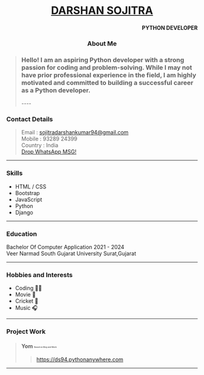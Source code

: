 <h1 align="center" > <a href=""> DARSHAN SOJITRA  </a>  </h1><h4 align="right">PYTHON  DEVELOPER</h4>

<h3 align="center"> About Me</h3>

> <h3>Hello! I am an aspiring Python developer with a strong passion for coding and problem-solving. While I may not have prior professional experience in the field, I am highly motivated and committed to building a successful career as a Python developer.</h3>
> ----
### Contact Details

> Email : sojitradarshankumar94@gmail.com 
> <br>Mobile : 93289 24399
> <br>Country : India
> <br>[Drop WhatsApp MSG!](https://wa.me/9328924366?text=)
----
### Skills

 - HTML / CSS
 - Bootstrap
 - JavaScript
 - Python
 - Django
----
### Education

<p>Bachelor Of Computer Application 2021 - 2024<br>
Veer Narmad South Gujarat University Surat,Gujarat</p>

----
### Hobbies and Interests

- Coding 👩‍💻
- Movie 🎥
- Cricket 🏏
- Music 🎧
----
###  Project Work

> #### Yom <sub><sup style="font-size:5px;">Based on Blog and Work</sup></sub>
>> <a herf="https://ds94.pythonanywhere.com" target="_blank" >https://ds94.pythonanywhere.com</a>

----



<!--
**paragkikani/paragkikani** is a ✨ _special_ ✨ repository because its `README.md` (this file) appears on your GitHub profile.

Here are some ideas to get you started:

- 🔭 I’m currently working on ...
- 🌱 I’m currently learning ...
- 👯 I’m looking to collaborate on ...
- 🤔 I’m looking for help with ...
- 💬 Ask me about ...
- 📫 How to reach me: ...
- 😄 Pronouns: ...
- ⚡ Fun fact: ...
-->
